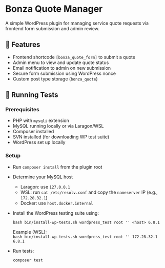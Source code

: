 # Bonza Quote Manager

A simple WordPress plugin for managing service quote requests via frontend form submission and admin review.

## 🚀 Features

- Frontend shortcode `[bonza_quote_form]` to submit a quote
- Admin menu to view and update quote status
- Email notification to admin on new submission
- Secure form submission using WordPress nonce
- Custom post type storage (`bonza_quote`)

## 🧪 Running Tests

### Prerequisites

- PHP with `mysqli` extension
- MySQL running locally or via Laragon/WSL
- Composer installed
- SVN installed (for downloading WP test suite)
- WordPress set up locally

### Setup

- Run `composer install` from the plugin root

- Determine your MySQL host

  - Laragon: use `127.0.0.1`
  - WSL: run `cat /etc/resolv.conf` and copy the `nameserver` IP (e.g., `172.28.32.1`)
  - Docker: use `host.docker.internal`

- Install the WordPress testing suite using:

  `bash bin/install-wp-tests.sh wordpress_test root '' <host> 6.8.1`

  Example (WSL):  
  `bash bin/install-wp-tests.sh wordpress_test root '' 172.28.32.1 6.8.1`

- Run tests:

  `composer test`
